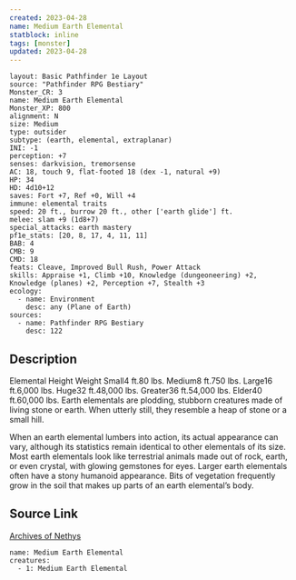 ```yaml
---
created: 2023-04-28
name: Medium Earth Elemental
statblock: inline
tags: [monster]
updated: 2023-04-28
---
```

```statblock
layout: Basic Pathfinder 1e Layout
source: "Pathfinder RPG Bestiary"
Monster_CR: 3
name: Medium Earth Elemental
Monster_XP: 800
alignment: N
size: Medium
type: outsider
subtype: (earth, elemental, extraplanar)
INI: -1
perception: +7
senses: darkvision, tremorsense
AC: 18, touch 9, flat-footed 18 (dex -1, natural +9)
HP: 34
HD: 4d10+12
saves: Fort +7, Ref +0, Will +4
immune: elemental traits
speed: 20 ft., burrow 20 ft., other ['earth glide'] ft.
melee: slam +9 (1d8+7)
special_attacks: earth mastery
pf1e_stats: [20, 8, 17, 4, 11, 11]
BAB: 4
CMB: 9
CMD: 18
feats: Cleave, Improved Bull Rush, Power Attack
skills: Appraise +1, Climb +10, Knowledge (dungeoneering) +2, Knowledge (planes) +2, Perception +7, Stealth +3
ecology:
  - name: Environment
    desc: any (Plane of Earth)
sources:
  - name: Pathfinder RPG Bestiary
    desc: 122
```
## Description
Elemental Height Weight Small4 ft.80 lbs. Medium8 ft.750 lbs. Large16 ft.6,000 lbs. Huge32 ft.48,000 lbs. Greater36 ft.54,000 lbs. Elder40 ft.60,000 lbs.
 Earth elementals are plodding, stubborn creatures made of living stone or earth. When utterly still, they resemble a heap of stone or a small hill.

When an earth elemental lumbers into action, its actual appearance can vary, although its statistics remain identical to other elementals of its size. Most earth elementals look like terrestrial animals made out of rock, earth, or even crystal, with glowing gemstones for eyes. Larger earth elementals often have a stony humanoid appearance. Bits of vegetation frequently grow in the soil that makes up parts of an earth elemental’s body.
## Source Link
[Archives of Nethys](https://aonprd.com/MonsterDisplay.aspx?ItemName=Medium%20Earth%20Elemental)
```encounter-table
name: Medium Earth Elemental
creatures:
  - 1: Medium Earth Elemental
```
